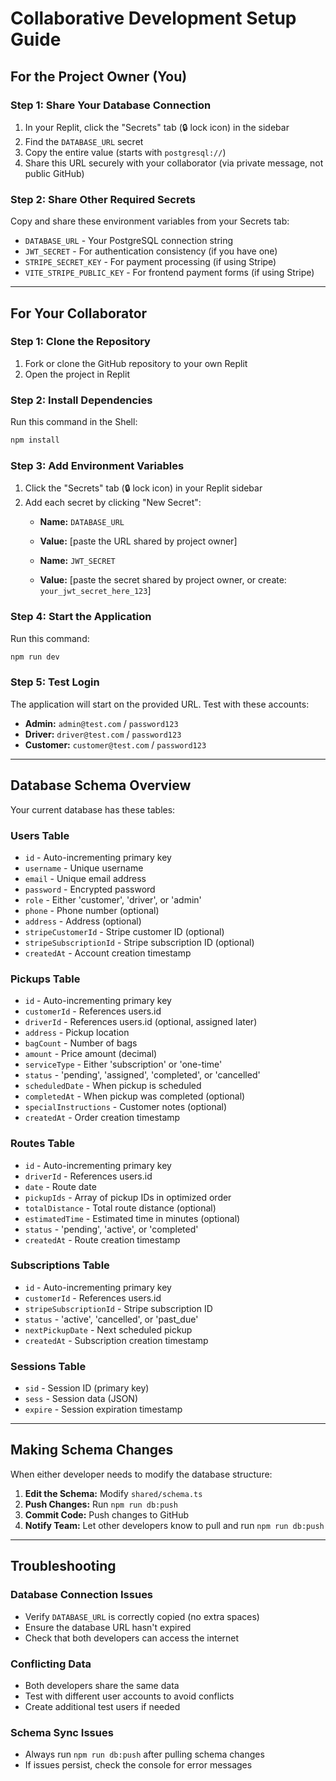 # Collaborative Development Setup Guide

## For the Project Owner (You)

### Step 1: Share Your Database Connection
1. In your Replit, click the "Secrets" tab (🔒 lock icon) in the sidebar
2. Find the `DATABASE_URL` secret
3. Copy the entire value (starts with `postgresql://`)
4. Share this URL securely with your collaborator (via private message, not public GitHub)

### Step 2: Share Other Required Secrets
Copy and share these environment variables from your Secrets tab:
- `DATABASE_URL` - Your PostgreSQL connection string
- `JWT_SECRET` - For authentication consistency (if you have one)
- `STRIPE_SECRET_KEY` - For payment processing (if using Stripe)
- `VITE_STRIPE_PUBLIC_KEY` - For frontend payment forms (if using Stripe)

---

## For Your Collaborator

### Step 1: Clone the Repository
1. Fork or clone the GitHub repository to your own Replit
2. Open the project in Replit

### Step 2: Install Dependencies
Run this command in the Shell:
```bash
npm install
```

### Step 3: Add Environment Variables
1. Click the "Secrets" tab (🔒 lock icon) in your Replit sidebar
2. Add each secret by clicking "New Secret":
   - **Name:** `DATABASE_URL`
   - **Value:** [paste the URL shared by project owner]
   
   - **Name:** `JWT_SECRET` 
   - **Value:** [paste the secret shared by project owner, or create: `your_jwt_secret_here_123`]

### Step 4: Start the Application
Run this command:
```bash
npm run dev
```

### Step 5: Test Login
The application will start on the provided URL. Test with these accounts:
- **Admin:** `admin@test.com` / `password123`
- **Driver:** `driver@test.com` / `password123`
- **Customer:** `customer@test.com` / `password123`

---

## Database Schema Overview

Your current database has these tables:

### Users Table
- `id` - Auto-incrementing primary key
- `username` - Unique username
- `email` - Unique email address
- `password` - Encrypted password
- `role` - Either 'customer', 'driver', or 'admin'
- `phone` - Phone number (optional)
- `address` - Address (optional)
- `stripeCustomerId` - Stripe customer ID (optional)
- `stripeSubscriptionId` - Stripe subscription ID (optional)
- `createdAt` - Account creation timestamp

### Pickups Table
- `id` - Auto-incrementing primary key
- `customerId` - References users.id
- `driverId` - References users.id (optional, assigned later)
- `address` - Pickup location
- `bagCount` - Number of bags
- `amount` - Price amount (decimal)
- `serviceType` - Either 'subscription' or 'one-time'
- `status` - 'pending', 'assigned', 'completed', or 'cancelled'
- `scheduledDate` - When pickup is scheduled
- `completedAt` - When pickup was completed (optional)
- `specialInstructions` - Customer notes (optional)
- `createdAt` - Order creation timestamp

### Routes Table
- `id` - Auto-incrementing primary key
- `driverId` - References users.id
- `date` - Route date
- `pickupIds` - Array of pickup IDs in optimized order
- `totalDistance` - Total route distance (optional)
- `estimatedTime` - Estimated time in minutes (optional)
- `status` - 'pending', 'active', or 'completed'
- `createdAt` - Route creation timestamp

### Subscriptions Table
- `id` - Auto-incrementing primary key
- `customerId` - References users.id
- `stripeSubscriptionId` - Stripe subscription ID
- `status` - 'active', 'cancelled', or 'past_due'
- `nextPickupDate` - Next scheduled pickup
- `createdAt` - Subscription creation timestamp

### Sessions Table
- `sid` - Session ID (primary key)
- `sess` - Session data (JSON)
- `expire` - Session expiration timestamp

---

## Making Schema Changes

When either developer needs to modify the database structure:

1. **Edit the Schema:** Modify `shared/schema.ts`
2. **Push Changes:** Run `npm run db:push`
3. **Commit Code:** Push changes to GitHub
4. **Notify Team:** Let other developers know to pull and run `npm run db:push`

---

## Troubleshooting

### Database Connection Issues
- Verify `DATABASE_URL` is correctly copied (no extra spaces)
- Ensure the database URL hasn't expired
- Check that both developers can access the internet

### Conflicting Data
- Both developers share the same data
- Test with different user accounts to avoid conflicts
- Create additional test users if needed

### Schema Sync Issues
- Always run `npm run db:push` after pulling schema changes
- If issues persist, check the console for error messages